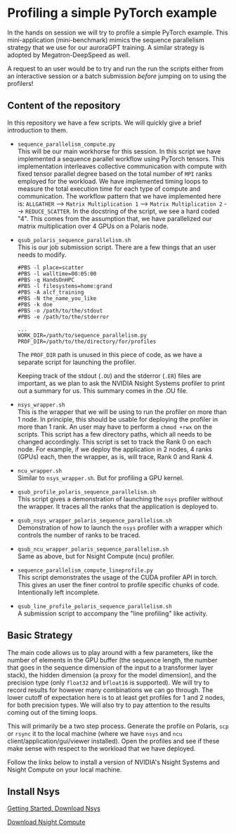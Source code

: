 # Profiling a simple PyTorch example
In the hands on session we will try to profile a simple PyTorch example. This mini-application (mini-benchmark) mimics the sequence parallelism strategy that we use for our auroraGPT training. A similar strategy is adopted by Megatron-DeepSpeed as well. 

A request to an user would be to try and run the run the scripts either from an interactive session or a batch submission *before* jumping on to using the profilers! 

## Content of the repository 
In this repository we have a few scripts. We will quickly give a brief introduction to them.
- `sequence_parallelism_compute.py` \
    This will be our main workhorse for this session. In this script we have implemented a sequence parallel workflow using PyTorch tensors. This implementation interleaves collective communication with compute with fixed tensor parallel degree based on the total number of `MPI` ranks employed for the workload. We have implemented timing loops to measure the total execution time for each type of compute and communication. The workflow pattern that we have implemented here is:
    `ALLGATHER` --> `Matrix Multiplication 1` --> `Matrix Multiplication 2` --> `REDUCE_SCATTER`. In the docstring of the script, we see a hard coded "4". This comes from the assumption that, we have parallelized our matrix multiplication over 4 GPUs on a Polaris node.

- `qsub_polaris_sequence_parallelism.sh` \
    This is our job submission script. There are a few things that an user needs to modify.
    ```
    #PBS -l place=scatter
    #PBS -l walltime=00:05:00
    #PBS -q HandsOnHPC
    #PBS -l filesystems=home:grand
    #PBS -A alcf_training
    #PBS -N the_name_you_like
    #PBS -k doe
    #PBS -o /path/to/the/stdout
    #PBS -e /path/to/the/stderror

    ...
    WORK_DIR=/path/to/sequence_parallelism.py
    PROF_DIR=/path/to/the/directory/for/profiles
    ```
    The `PROF_DIR` path is unused in this piece of code, as we have a separate script for launching the profiler.

    Keeping track of the stdout (`.OU`) and the stderror (`.ER`) files are important, as we plan to ask the NVIDIA Nsight Systems profiler to print out a summary for us. This summary comes in the .OU file.
- `nsys_wrapper.sh` \
    This is the wrapper that we will be using to run the profiler on more than 1 node. In principle, this should be usable for deploying the profiler in more than 1 rank. An user may have to perform a `chmod +rwx` on the scripts. This script has a few directory paths, which all needs to be changed accordingly. This script is set to track the Rank 0 on each node. For example, if we deploy the application in 2 nodes, 4 ranks (GPUs) each, then the wrapper, as is, will trace, Rank 0 and Rank 4.
- `ncu_wrapper.sh` \
    Similar to `nsys_wrapper.sh`. But for profiling a GPU kernel.
- `qsub_profile_polaris_sequence_parallelism.sh` \
    This script gives a demonstration of launching the `nsys` profiler without the wrapper. It traces all the ranks that the application is deployed to.
- `qsub_nsys_wrapper_polaris_sequence_parallelism.sh` \
    Demonstration of how to launch the `nsys` profiler with a wrapper which controls the number of ranks to be traced.
- `qsub_ncu_wrapper_polaris_sequence_parallelism.sh` \
    Same as above, but for Nsight Compute (ncu) profiler.
- `sequence_parallelism_compute_lineprofile.py` \
    This script demonstrates the usage of the CUDA profiler API in torch. This gives an user the finer control to profile specific chunks of code. Intentionally left incomplete.
- `qsub_line_profile_polaris_sequence_parallelism.sh` \
    A submission script to accompany the "line profiling" like activity.

## Basic Strategy
The main code allows us to play around with a few parameters, like the number of elements in the GPU buffer (the sequence length, the number that goes in the sequence dimension of the input to a transformer layer stack), the hidden dimension (a proxy for the model dimension), and the precision type (only `float32` and `bfloat16` is supported). We will try to record results for however many combinations we can go through. The lower cutoff of expectation here is to at least get profiles for 1 and 2 nodes, for both precision types. We will also try to pay attention to the results coming out of the timing loops.

This will primarily be a two step process. Generate the profile on Polaris, `scp` or `rsync` it to the local machine (where we have `nsys` and `ncu` client/application/gui/viewer installed). Open the profiles and see if these make sense with respect to the workload that we have deployed.

Follow the links below to install a version of NVIDIA's Nsight Systems and Nsight Compute on your local machine.

## Install Nsys

[Getting Started, Download Nsys](https://developer.nvidia.com/nsight-systems/get-started)

[Download Nsight Compute](https://developer.nvidia.com/tools-overview/nsight-compute/get-started)
